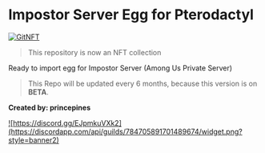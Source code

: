 # Impostor Server Egg for Pterodactyl
[![GitNFT](https://img.shields.io/badge/%F0%9F%94%AE-Open%20in%20GitNFT-darkviolet?style=for-the-badge)](https://gitnft.quine.sh/app/commits/list/repo/impostoregg)
> This repository is now an NFT collection

Ready to import egg for Impostor Server (Among Us Private Server)

> This Repo will be updated every 6 months, because this version is on __BETA__.

**Created by: princepines**


<a href="https://discord.gg/EJpmkuVXk2">![https://discord.gg/EJpmkuVXk2](https://discordapp.com/api/guilds/784705891701489674/widget.png?style=banner2)</a>
